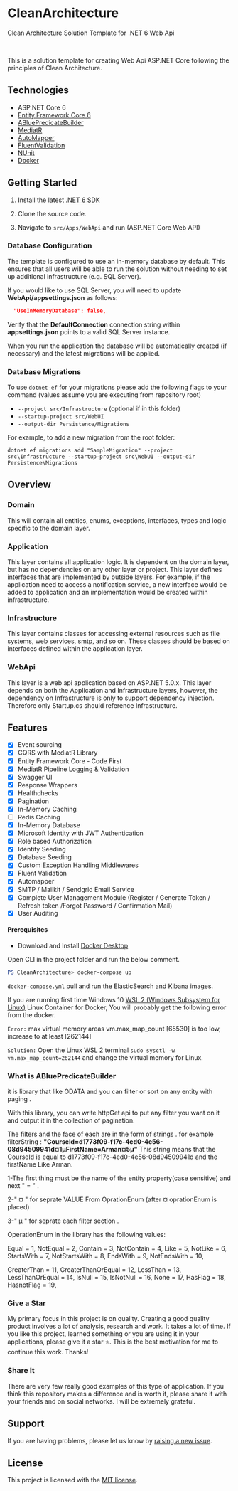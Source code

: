 # CleanArchitecture
Clean Architecture Solution Template for .NET 6 Web Api


<br/>

This is a solution template for creating Web Api ASP.NET Core following the principles of Clean Architecture.

## Technologies

* ASP.NET Core 6
* [Entity Framework Core 6](https://docs.microsoft.com/en-us/ef/core/)
* [ABluePredicateBuilder](https://www.nuget.org/packages/ABluePredicateBuilder/1.0.1)
* [MediatR](https://github.com/jbogard/MediatR)
* [AutoMapper](https://automapper.org/)
* [FluentValidation](https://fluentvalidation.net/)
* [NUnit](https://nunit.org/)
* [Docker](https://www.docker.com/)

## Getting Started

1. Install the latest [.NET 6 SDK](https://dotnet.microsoft.com/download/dotnet/6.0)
2. Clone the source code.

8. Navigate to `src/Apps/WebApi` and run  (ASP.NET Core Web API)


### Database Configuration

The template is configured to use an in-memory database by default. This ensures that all users will be able to run the solution without needing to set up additional infrastructure (e.g. SQL Server).

If you would like to use SQL Server, you will need to update **WebApi/appsettings.json** as follows:

```json
  "UseInMemoryDatabase": false,
```

Verify that the **DefaultConnection** connection string within **appsettings.json** points to a valid SQL Server instance. 

When you run the application the database will be automatically created (if necessary) and the latest migrations will be applied.

### Database Migrations

To use `dotnet-ef` for your migrations please add the following flags to your command (values assume you are executing from repository root)

* `--project src/Infrastructure` (optional if in this folder)
* `--startup-project src/WebUI`
* `--output-dir Persistence/Migrations`

For example, to add a new migration from the root folder:

 `dotnet ef migrations add "SampleMigration" --project src\Infrastructure --startup-project src\WebUI --output-dir Persistence\Migrations`

## Overview

### Domain

This will contain all entities, enums, exceptions, interfaces, types and logic specific to the domain layer.

### Application

This layer contains all application logic. It is dependent on the domain layer, but has no dependencies on any other layer or project. This layer defines interfaces that are implemented by outside layers. For example, if the application need to access a notification service, a new interface would be added to application and an implementation would be created within infrastructure.

### Infrastructure

This layer contains classes for accessing external resources such as file systems, web services, smtp, and so on. These classes should be based on interfaces defined within the application layer.

### WebApi

This layer is a web api application based on ASP.NET 5.0.x. This layer depends on both the Application and Infrastructure layers, however, the dependency on Infrastructure is only to support dependency injection. Therefore only Startup.cs should reference Infrastructure.

## Features
- [x] Event sourcing
- [x] CQRS with MediatR Library
- [x] Entity Framework Core - Code First
- [x] MediatR Pipeline Logging & Validation
- [x] Swagger UI
- [x] Response Wrappers
- [x] Healthchecks
- [x] Pagination
- [x] In-Memory Caching
- [ ] Redis Caching
- [x] In-Memory Database
- [x] Microsoft Identity with JWT Authentication
- [x] Role based Authorization
- [x] Identity Seeding
- [x] Database Seeding
- [x] Custom Exception Handling Middlewares
- [x] Fluent Validation
- [x] Automapper
- [x] SMTP / Mailkit / Sendgrid Email Service
- [x] Complete User Management Module (Register / Generate Token / Refresh token /Forgot Password / Confirmation Mail)
- [x] User Auditing

#### Prerequisites
* Download and Install [Docker Desktop](https://www.docker.com/products/docker-desktop)


Open CLI in the project folder and run the below comment. 

```powershell
PS CleanArchitecture> docker-compose up
```
`docker-compose.yml` pull and run the ElasticSearch and Kibana images.

If you are running first time Windows 10 [WSL 2 (Windows Subsystem for Linux)](https://docs.microsoft.com/en-us/windows/wsl/install-win10) Linux Container for Docker, You will probably get the following error from the docker.

`Error:` max virtual memory areas vm.max_map_count [65530] is too low, increase to at least [262144]

`Solution:` Open the Linux WSL 2 terminal `sudo sysctl -w vm.max_map_count=262144` and change the virtual memory for Linux.
### What is ABluePredicateBuilder
it is library  that like ODATA and you can filter or sort on any entity with paging .

With this library, you can write httpGet api to put any filter you want on it and output it in the collection of pagination.

The filters and the face of each are in the form of strings . for example filterString : 
**"CourseId=d1773f09-f17c-4ed0-4e56-08d94509941d¤1µFirstName=Arman¤5µ"**
This string means that the CourseId is equal to d1773f09-f17c-4ed0-4e56-08d94509941d and the firstName Like Arman.



1-The first thing must be the name of the entity property(case sensitive) and next " = " .

2-" ¤ " for seprate VALUE From OprationEnum (after ¤ oprationEnum is placed)


3-" µ " for seprate each filter section .


OperationEnum in the library has the following values:

Equal = 1, NotEqual = 2, Contain = 3, NotContain = 4, Like = 5, NotLike = 6, StartsWith = 7, NotStartsWith = 8, EndsWith = 9, NotEndsWith = 10,

GreaterThan = 11, GreaterThanOrEqual = 12, LessThan = 13, LessThanOrEqual = 14, IsNull = 15, IsNotNull = 16, None = 17, HasFlag = 18, HasnotFlag = 19,

### Give a Star

My primary focus in this project is on quality. Creating a good quality product involves a lot of analysis, research and work. It takes a lot of time. If you like this project, learned something or you are using it in your applications, please give it a star :star:.  This is the best motivation for me to continue this work. Thanks!

### Share It

There are very few really good examples of this type of application. If you think this repository makes a difference and is worth it, please share it with your friends and on social networks. I will be extremely grateful.


## Support

If you are having problems, please let us know by [raising a new issue](https://github.com/armanab/CleanArchitecture/issues/new/choose).

## License

This project is licensed with the [MIT license](LICENSE).

